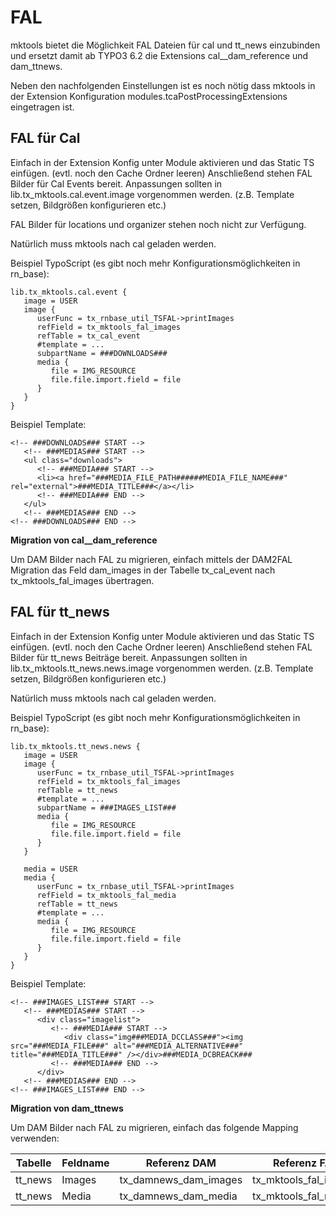 FAL
===

mktools bietet die Möglichkeit FAL Dateien für cal und tt\_news einzubinden und ersetzt damit ab TYPO3 6.2 die Extensions cal\_\_dam\_reference und dam\_ttnews.

Neben den nachfolgenden Einstellungen ist es noch nötig dass mktools in der Extension Konfiguration modules.tcaPostProcessingExtensions eingetragen ist.

FAL für Cal
-----------

Einfach in der Extension Konfig unter Module aktivieren und das Static TS einfügen. (evtl. noch den Cache Ordner leeren) Anschließend stehen FAL Bilder für Cal Events bereit. Anpassungen sollten in lib.tx\_mktools.cal.event.image vorgenommen werden. (z.B. Template setzen, Bildgrößen konfigurieren etc.)

FAL Bilder für locations und organizer stehen noch nicht zur Verfügung.

Natürlich muss mktools nach cal geladen werden.

Beispiel TypoScript (es gibt noch mehr Konfigurationsmöglichkeiten in rn\_base):

~~~~ {.sourceCode .ts}
lib.tx_mktools.cal.event {
   image = USER
   image {
      userFunc = tx_rnbase_util_TSFAL->printImages
      refField = tx_mktools_fal_images
      refTable = tx_cal_event
      #template = ...
      subpartName = ###DOWNLOADS###
      media {
         file = IMG_RESOURCE
         file.file.import.field = file
      }
   }
}
~~~~

Beispiel Template:

~~~~ {.sourceCode .html}
<!-- ###DOWNLOADS### START -->
   <!-- ###MEDIAS### START -->
   <ul class="downloads">
      <!-- ###MEDIA### START -->
      <li><a href="###MEDIA_FILE_PATH######MEDIA_FILE_NAME###" rel="external">###MEDIA_TITLE###</a></li>
      <!-- ###MEDIA### END -->
   </ul>
   <!-- ###MEDIAS### END -->
<!-- ###DOWNLOADS### END -->
~~~~

**Migration von cal\_\_dam\_reference**

Um DAM Bilder nach FAL zu migrieren, einfach mittels der DAM2FAL Migration das Feld dam\_images in der Tabelle tx\_cal\_event nach tx\_mktools\_fal\_images übertragen.

FAL für tt\_news
----------------

Einfach in der Extension Konfig unter Module aktivieren und das Static TS einfügen. (evtl. noch den Cache Ordner leeren) Anschließend stehen FAL Bilder für tt\_news Beiträge bereit. Anpassungen sollten in lib.tx\_mktools.tt\_news.news.image vorgenommen werden. (z.B. Template setzen, Bildgrößen konfigurieren etc.)

Natürlich muss mktools nach cal geladen werden.

Beispiel TypoScript (es gibt noch mehr Konfigurationsmöglichkeiten in rn\_base):

~~~~ {.sourceCode .ts}
lib.tx_mktools.tt_news.news {
   image = USER
   image {
      userFunc = tx_rnbase_util_TSFAL->printImages
      refField = tx_mktools_fal_images
      refTable = tt_news
      #template = ...
      subpartName = ###IMAGES_LIST###
      media {
         file = IMG_RESOURCE
         file.file.import.field = file
      }
   }

   media = USER
   media {
      userFunc = tx_rnbase_util_TSFAL->printImages
      refField = tx_mktools_fal_media
      refTable = tt_news
      #template = ...
      media {
         file = IMG_RESOURCE
         file.file.import.field = file
      }
   }
}
~~~~

Beispiel Template:

~~~~ {.sourceCode .html}
<!-- ###IMAGES_LIST### START -->
   <!-- ###MEDIAS### START -->
      <div class="imagelist">
         <!-- ###MEDIA### START -->
            <div class="img###MEDIA_DCCLASS###"><img src="###MEDIA_FILE###" alt="###MEDIA_ALTERNATIVE###" title="###MEDIA_TITLE###" /></div>###MEDIA_DCBREACK###
         <!-- ###MEDIA### END -->
      </div>
   <!-- ###MEDIAS### END -->
<!-- ###IMAGES_LIST### END -->
~~~~

**Migration von dam\_ttnews**

Um DAM Bilder nach FAL zu migrieren, einfach das folgende Mapping verwenden:

| Tabelle | Feldname | Referenz DAM | Referenz FAL |
| --- | --- | --- | --- |
| tt_news | Images | tx\_damnews\_dam\_images | tx\_mktools\_fal\_images |
| tt_news | Media | tx\_damnews\_dam\_media | tx\_mktools\_fal\_media |


